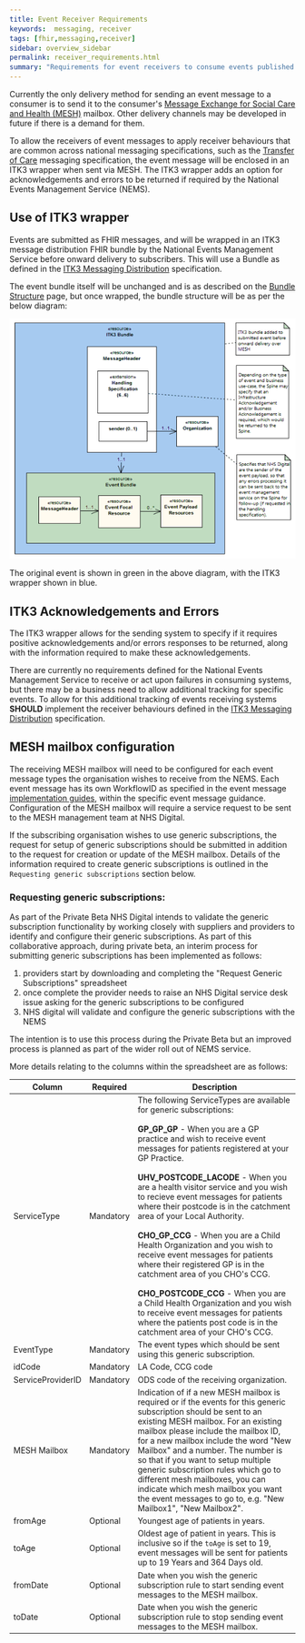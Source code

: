 ```yaml
---
title: Event Receiver Requirements
keywords:  messaging, receiver
tags: [fhir,messaging,receiver]
sidebar: overview_sidebar
permalink: receiver_requirements.html
summary: "Requirements for event receivers to consume events published by the NEMS"
---
```


Currently the only delivery method for sending an event message to a consumer is to send it to the consumer's [Message Exchange for Social Care and Health (MESH)](https://digital.nhs.uk/message-exchange-social-care-health) mailbox. Other delivery channels may be developed in future if there is a demand for them.

To allow the receivers of event messages to apply receiver behaviours that are common across national messaging specifications, such as the [Transfer of Care](https://developer.nhs.uk/transfer-care-specification-versions) messaging specification, the event message will be enclosed in an ITK3 wrapper when sent via MESH. The ITK3 wrapper adds an option for acknowledgements and errors to be returned if required by the National Events Management Service (NEMS).

## Use of ITK3 wrapper ##

Events are submitted as FHIR messages, and will be wrapped in an ITK3 message distribution FHIR bundle by the National Events Management Service before onward delivery to subscribers. This will use a Bundle as defined in the [ITK3 Messaging Distribution](https://developer.nhs.uk/apis/itk3messagedistribution) specification.

The event bundle itself will be unchanged and is as described on the [Bundle Structure](explore_bundle_structure.html) page, but once wrapped, the bundle structure will be as per the below diagram:

![ITK3 wrapped event bundle](images/receiver/ITK3WrappedEvent.gif)

The original event is shown in green in the above diagram, with the ITK3 wrapper shown in blue.

## ITK3 Acknowledgements and Errors ##

The ITK3 wrapper allows for the sending system to specify if it requires positive acknowledgements and/or errors responses to be returned, along with the information required to make these acknowledgements.

There are currently no requirements defined for the National Events Management Service to receive or act upon failures in consuming systems, but there may be a business need to allow additional tracking for specific events. To allow for this additional tracking of events receiving systems **SHOULD** implement the receiver behaviours defined in the [ITK3 Messaging Distribution](https://developer.nhs.uk/apis/itk3messagedistribution) specification.


## MESH mailbox configuration ##

The receiving MESH mailbox will need to be configured for each event message types the organisation wishes to receive from the NEMS. Each event message has its own WorkflowID as specified in the event message [implementation guides](index.html), within the specific event message guidance. Configuration of the MESH mailbox will require a service request to be sent to the MESH management team at NHS Digital.

If the subscribing organisation wishes to use generic subscriptions, the request for setup of generic subscriptions should be submitted in addition to the request for creation or update of the MESH mailbox. Details of the information required to create generic subscriptions is outlined in the `Requesting generic subscriptions` section below.


### Requesting generic subscriptions:

As part of the Private Beta NHS Digital intends to validate the generic subscription functionality by working closely with suppliers and providers to identify and configure their generic subscriptions. As part of this collaborative approach, during private beta, an interim process for submitting generic subscriptions has been implemented as follows:

1. providers start by downloading and completing the "Request Generic Subscriptions" spreadsheet
2. once complete the provider needs to raise an NHS Digital service desk issue asking for the generic subscriptions to be configured
3. NHS digital will validate and configure the generic subscriptions with the NEMS

The intention is to use this process during the Private Beta but an improved process is planned as part of the wider roll out of NEMS service.


More details relating to the columns within the spreadsheet are as follows:

| Column | Required | Description |
| --- | --- | --- |
| ServiceType | Mandatory | The following ServiceTypes are available for generic subscriptions: <br/><br/>**GP_GP_GP** - When you are a GP practice and wish to receive event messages for patients registered at your GP Practice. <br/><br/>**UHV_POSTCODE_LACODE** - When you are a health visitor service and you wish to recieve event messages for patients where their postcode is in the catchment area of your Local Authority. <br/><br/>**CHO_GP_CCG** - When you are a Child Health Organization and you wish to receive event messages for patients where their registered GP is in the catchment area of you CHO's CCG. <br/><br/>**CHO_POSTCODE_CCG** - When you are a Child Health Organization and you wish to receive event messages for patients where the patients post code is in the catchment area of your CHO's CCG. |
| EventType | Mandatory | The event types which should be sent using this generic subscription. |
| idCode | Mandatory | LA Code, CCG code |
| ServiceProviderID | Mandatory | ODS code of the receiving organization. |
| MESH Mailbox | Mandatory | Indication of if a new MESH mailbox is required or if the events for this generic subscription should be sent to an existing MESH mailbox. For an existing mailbox please include the mailbox ID, for a new mailbox include the word "New Mailbox" and a number. The number is so that if you want to setup multiple generic subscription rules which go to different mesh mailboxes, you can indicate which mesh mailbox you want the event messages to go to, e.g. "New Mailbox1", "New Mailbox2". |
| fromAge | Optional | Youngest age of patients in years. |
| toAge | Optional | Oldest age of patient in years. This is inclusive so if the `toAge` is set to 19, event messages will be sent for patients up to 19 Years and 364 Days old. |
| fromDate | Optional | Date when you wish the generic subscription rule to start sending event messages to the MESH mailbox. |
| toDate | Optional | Date when you wish the generic subscription rule to stop sending event messages to the MESH mailbox. |


